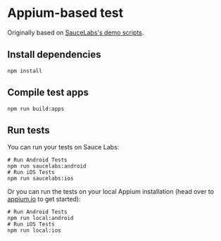 # Appium-based test

Originally based on [SauceLabs's demo scripts](https://github.com/saucelabs-training/demo-js/tree/8c936c7a6865823e3251362ed5cb8ed2327c59be/webdriverio/appium-app/examples/simple-example).

## Install dependencies

```shell
npm install
```

## Compile test apps

```shell
npm run build:apps
```

## Run tests

You can run your tests on Sauce Labs:

```shell
# Run Android Tests
npm run saucelabs:android
# Run iOS Tests
npm run saucelabs:ios
```

Or you can run the tests on your local Appium installation (head over to [appium.io](https://appium.io/) to get started):

```shell
# Run Android Tests
npm run local:android
# Run iOS Tests
npm run local:ios
```
